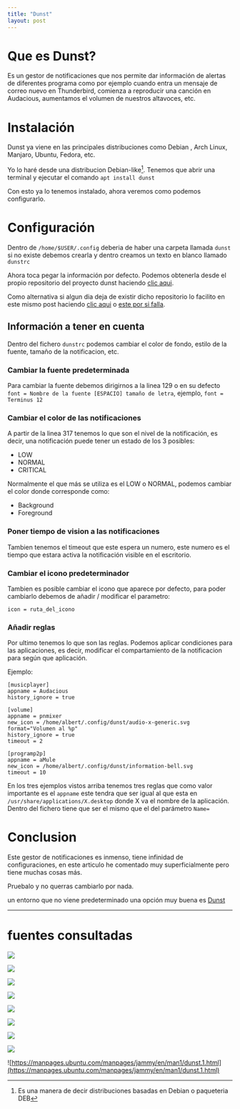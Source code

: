 ```yaml
---
title: "Dunst"
layout: post
---
```

# Que es Dunst?

Es un gestor de notificaciones que nos permite dar información de alertas de diferentes programa como por ejemplo cuando entra un mensaje de correo nuevo en Thunderbird, comienza a reproducir una canción en Audacious, aumentamos el volumen de nuestros altavoces, etc.

# Instalación

Dunst ya viene en las principales distribuciones como Debian , Arch Linux, Manjaro, Ubuntu, Fedora, etc.

Yo lo haré desde una distribucion Debian-like[^1]. Tenemos que abrir una terminal y ejecutar el comando `apt install dunst`

Con esto ya lo tenemos instalado, ahora veremos como podemos configurarlo.

# Configuración

Dentro de `/home/$USER/.config` deberia de haber una carpeta llamada `dunst` si no existe debemos crearla y dentro creamos un texto en blanco llamado `dunstrc`

Ahora toca pegar la información por defecto. Podemos obtenerla desde el propio repositorio del proyecto dunst haciendo [clic aqui](https://github.com/dunst-project/dunst/blob/master/dunstrc).

Como alternativa si algun dia deja de existir dicho repositorio lo facilito en este mismo post haciendo [clic aqui](https://github.com/LoneWolf93/lonewolf93.github.io/blob/master/_config-files-by-default/dunstrc) o [este por si falla](https://paste.debian.net/hidden/429a39c4/).

## Información a tener en cuenta

Dentro del fichero `dunstrc` podemos cambiar el color de fondo, estilo de la fuente, tamaño de la notificacion, etc.

### Cambiar la fuente predeterminada
Para cambiar la fuente debemos dirigirnos a la linea 129 o en su defecto `font = Nombre de la fuente [ESPACIO] tamaño de letra`, ejemplo, `font = Terminus 12`

### Cambiar el color de las notificaciones

A partir de la linea 317 tenemos lo que son el nivel de la notificación, es decir, una notificación puede tener un estado de los 3 posibles:

- LOW
- NORMAL
- CRITICAL

Normalmente el que más se utiliza es el LOW o NORMAL, podemos cambiar el color donde corresponde como:

- Background
- Foreground

### Poner tiempo de vision a las notificaciones

Tambien tenemos el timeout que este espera un numero, este numero es el tiempo que estara activa la notificación visible en el escritorio.

### Cambiar el icono predeterminador

Tambien es posible cambiar el icono que aparece por defecto, para poder cambiarlo debemos de añadir / modificar el parametro:

`icon = ruta_del_icono`

### Añadir reglas

Por ultimo tenemos lo que son las reglas. Podemos aplicar condiciones para las aplicaciones, es decir, modificar el compartamiento de la notificacion para según que aplicación.

Ejemplo:

```
[musicplayer]
appname = Audacious
history_ignore = true
```

```
[volume]
appname = pnmixer
new_icon = /home/albert/.config/dunst/audio-x-generic.svg
format="Volumen al %p"
history_ignore = true
timeout = 2
```

```
[programp2p]
appname = aMule
new_icon = /home/albert/.config/dunst/information-bell.svg
timeout = 10
```


En los tres ejemplos vistos arriba tenemos tres reglas que como valor importante es el `appname` este tendra que ser igual al que esta en `/usr/share/applications/X.desktop` donde X va el nombre de la aplicación. Dentro del fichero tiene que ser el mismo que el del parámetro `Name=`


# Conclusion

Este gestor de notificaciones es inmenso, tiene infinidad de configuraciones, en este articulo he comentado muy superficialmente pero tiene muchas cosas más.

Pruebalo y no querras cambiarlo por nada.

[^1]: Es una manera de decir distribuciones basadas en Debian o paqueteria DEB

un entorno que no viene predeterminado una opción muy buena es [Dunst](https://dunst-project.org/)

---
# fuentes consultadas

![](https://linuxconfig.org/get-better-notifications-in-your-wm-with-dunst)

![](https://dunst-project.org/)

![](https://github.com/dunst-project/dunst)

![](https://wiki.archlinux.org/title/Dunst)

![](https://atareao.es/tutorial/bspwm/dunst-las-notificaciones-en-bspwm/)

![](https://www.addictivetips.com/ubuntu-linux-tips/set-up-better-system-notifications-on-linux-with-dunst/)

![](https://github.com/dunst-project/dunst/blob/master/dunstrc)

![](https://www.youtube.com/watch?v=XWlbaERuDP4)

![https://manpages.ubuntu.com/manpages/jammy/en/man1/dunst.1.html](https://manpages.ubuntu.com/manpages/jammy/en/man1/dunst.1.html)

